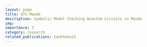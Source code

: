 ```yaml
---
layout: page
title: QTC-Maude
description: Symbolic Model Checking Quantum Circuits in Maude
img: 
importance: 3
category: research
related_publications: CanhSeke23
---
```

